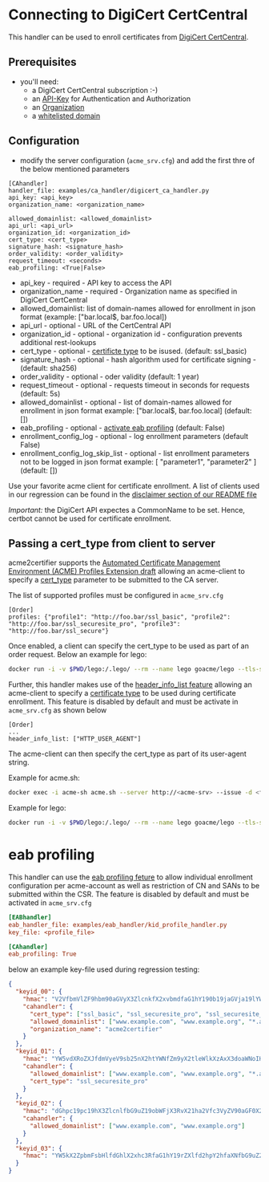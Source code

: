 <!-- markdownlint-disable  MD013 -->

<!-- wiki-title CA handler for Digicert CertCentral -->

# Connecting to DigiCert CertCentral

This handler can be used to enroll certificates from [DigiCert CertCentral](https://dev.digicert.com/en/certcentral-apis.html).

## Prerequisites

- you'll need:
  - a DigiCert CertCentral subscription :-)
  - an [API-Key](https://dev.digicert.com/en/certcentral-apis/authentication.html) for Authentication and Authorization
  - an [Organization](https://dev.digicert.com/en/certcentral-apis/services-api/organizations.html)
  - a [whitelisted domain](https://dev.digicert.com/en/certcentral-apis/services-api/domains.html)

## Configuration

- modify the server configuration (`acme_srv.cfg`) and add the first thre of the below mentioned parameters

```confag
[CAhandler]
handler_file: examples/ca_handler/digicert_ca_handler.py
api_key: <api_key>
organization_name: <organization_name>

allowed_domainlist: <allowed_domainlist>
api_url: <api_url>
organization_id: <organization_id>
cert_type: <cert_type>
signature_hash: <signature_hash>
order_validity: <order_validity>
request_timeout: <seconds>
eab_profiling: <True|False>
```

- api_key - required - API key to access the API
- organization_name - required - Organization name as specified in DigiCert CertCentral
- allowed_domainlist: list of domain-names allowed for enrollment in json format (example: \["bar.local$, bar.foo.local\])
- api_url - optional - URL of the CertCentral API
- organization_id - optional - organization id - configuration prevents additional rest-lookups
- cert_type - optional - [certificte type](https://dev.digicert.com/en/certcentral-apis/services-api/orders.html) to be isused. (default: ssl_basic)
- signature_hash - optional - hash algorithm used for certificate signing - (default: sha256)
- order_validity - optional - oder validity (default: 1 year)
- request_timeout - optional - requests timeout in seconds for requests (default: 5s)
- allowed_domainlist - optional - list of domain-names allowed for enrollment in json format example: \["bar.local$, bar.foo.local\] (default: \[\])
- eab_profiling - optional - [activate eab profiling](eab_profiling.md) (default: False)
- enrollment_config_log - optional - log enrollment parameters (default False)
- enrollment_config_log_skip_list - optional - list enrollment parameters not to be logged in json format example: \[ "parameter1", "parameter2" \] (default: \[\])

Use your favorite acme client for certificate enrollment. A list of clients used in our regression can be found in the [disclaimer section of our README file](../README.md)

*Important:* the DigiCert API expectes a CommonName to be set. Hence, certbot cannot be used for certificate enrollment.

## Passing a cert_type from client to server

acme2certifier supports the [Automated Certificate Management Environment (ACME) Profiles Extension draft](acme_profiling.md) allowing an acme-client to specify a [cert_type](https://dev.digicert.com/en/certcentral-apis/services-api/orders.html) parameter to be submitted to the CA server.

The list of supported profiles must be configured in `acme_srv.cfg`

```config
[Order]
profiles: {"profile1": "http://foo.bar/ssl_basic", "profile2": "http://foo.bar/ssl_securesite_pro", "profile3": "http://foo.bar/ssl_secure"}
```

Once enabled, a client can specify the cert_type to be used as part of an order request. Below an example for lego:

```bash
docker run -i -v $PWD/lego:/.lego/ --rm --name lego goacme/lego --tls-skip-verify -s https://<acme-srv> -a --email "lego@example.com" -d <fqdn> --http run --profile ssl_securesite_pro
```

Further, this handler makes use of the [header_info_list feature](header_info.md) allowing an acme-client to specify a [certificate type](https://dev.digicert.com/en/certcentral-apis/services-api/orders.html) to be used during certificate enrollment. This feature is disabled by default and must be activate in `acme_srv.cfg` as shown below

```config
[Order]
...
header_info_list: ["HTTP_USER_AGENT"]
```

The acme-client can then specify the cert_type as part of its user-agent string.

Example for acme.sh:

```bash
docker exec -i acme-sh acme.sh --server http://<acme-srv> --issue -d <fqdn> --standalone --useragent cert_type=ssl_securesite_pro --debug 3 --output-insecure
```

Example for lego:

```bash
docker run -i -v $PWD/lego:/.lego/ --rm --name lego goacme/lego --tls-skip-verify -s https://<acme-srv> -a --email "lego@example.com" --user-agent cert_type=ssl_securesite_pro -d <fqdn> --http run
```

# eab profiling

This handler can use the [eab profiling feture](eab_profiling.md) to allow individual enrollment configuration per acme-account as well as restriction of CN and SANs to be submitted within the CSR. The feature is disabled by default and must be activated in `acme_srv.cfg`

```cfg
[EABhandler]
eab_handler_file: examples/eab_handler/kid_profile_handler.py
key_file: <profile_file>

[CAhandler]
eab_profiling: True
```

below an example key-file used during regression testing:

```json
{
  "keyid_00": {
    "hmac": "V2VfbmVlZF9hbm90aGVyX3ZlcnkfX2xvbmdfaG1hY190b19jaGVja19lYWJfZm9yX2tleWlkXzAwX2FzX2xlZ29fZW5mb3JjZXNfYW5faG1hY19sb25nZXJfdGhhbl8yNTZfYml0cw",
    "cahandler": {
      "cert_type": ["ssl_basic", "ssl_securesite_pro", "ssl_securesite_flex"],
      "allowed_domainlist": ["www.example.com", "www.example.org", "*.acme"],
      "organization_name": "acme2certifier"
    }
  },
  "keyid_01": {
    "hmac": "YW5vdXRoZXJfdmVyeV9sb25nX2htYWNfZm9yX2tleWlkXzAxX3doaWNoIHdpbGxfYmUgdXNlZF9kdXJpbmcgcmVncmVzc2lvbg",
    "cahandler": {
      "allowed_domainlist": ["www.example.com", "www.example.org", "*.acme"],
      "cert_type": "ssl_securesite_pro"
    }
  },
  "keyid_02": {
    "hmac": "dGhpc19pc19hX3ZlcnlfbG9uZ19obWFjX3RvX21ha2Vfc3VyZV90aGF0X2l0c19tb3JlX3RoYW5fMjU2X2JpdHM",
    "cahandler": {
      "allowed_domainlist": ["www.example.com", "www.example.org"]
    }
  },
  "keyid_03": {
    "hmac": "YW5kX2ZpbmFsbHlfdGhlX2xhc3RfaG1hY19rZXlfd2hpY2hfaXNfbG9uZ2VyX3RoYW5fMjU2X2JpdHNfYW5kX3Nob3VsZF93b3Jr"
  }
}
```
